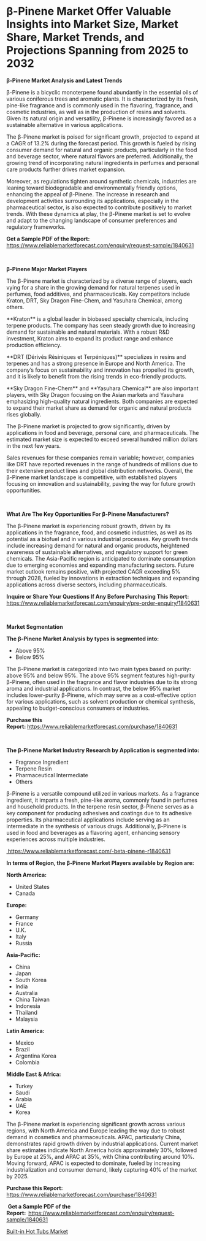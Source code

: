 <p><h1>β-Pinene Market Offer Valuable Insights into Market Size, Market Share, Market Trends, and Projections Spanning from 2025 to 2032</h1></p><p><strong>β-Pinene Market Analysis and Latest Trends</strong></p>
<p><p>β-Pinene is a bicyclic monoterpene found abundantly in the essential oils of various coniferous trees and aromatic plants. It is characterized by its fresh, pine-like fragrance and is commonly used in the flavoring, fragrance, and cosmetic industries, as well as in the production of resins and solvents. Given its natural origin and versatility, β-Pinene is increasingly favored as a sustainable alternative in various applications.</p><p>The β-Pinene market is poised for significant growth, projected to expand at a CAGR of 13.2% during the forecast period. This growth is fueled by rising consumer demand for natural and organic products, particularly in the food and beverage sector, where natural flavors are preferred. Additionally, the growing trend of incorporating natural ingredients in perfumes and personal care products further drives market expansion. </p><p>Moreover, as regulations tighten around synthetic chemicals, industries are leaning toward biodegradable and environmentally friendly options, enhancing the appeal of β-Pinene. The increase in research and development activities surrounding its applications, especially in the pharmaceutical sector, is also expected to contribute positively to market trends. With these dynamics at play, the β-Pinene market is set to evolve and adapt to the changing landscape of consumer preferences and regulatory frameworks.</p></p>
<p><strong>Get a Sample PDF of the Report:&nbsp;</strong> <a href="https://www.reliablemarketforecast.com/enquiry/request-sample/1840631?utm_campaign=2866&utm_medium=2&utm_source=Github&utm_content=ia&utm_term=26032025&utm_id=b-pinene">https://www.reliablemarketforecast.com/enquiry/request-sample/1840631</a></p>
<p>&nbsp;</p>
<p><strong>β-Pinene Major Market Players</strong></p>
<p><p>The β-Pinene market is characterized by a diverse range of players, each vying for a share in the growing demand for natural terpenes used in perfumes, food additives, and pharmaceuticals. Key competitors include Kraton, DRT, Sky Dragon Fine-Chem, and Yasuhara Chemical, among others.</p><p>**Kraton** is a global leader in biobased specialty chemicals, including terpene products. The company has seen steady growth due to increasing demand for sustainable and natural materials. With a robust R&D investment, Kraton aims to expand its product range and enhance production efficiency.</p><p>**DRT (Dérivés Résiniques et Terpéniques)** specializes in resins and terpenes and has a strong presence in Europe and North America. The company’s focus on sustainability and innovation has propelled its growth, and it is likely to benefit from the rising trends in eco-friendly products.</p><p>**Sky Dragon Fine-Chem** and **Yasuhara Chemical** are also important players, with Sky Dragon focusing on the Asian markets and Yasuhara emphasizing high-quality natural ingredients. Both companies are expected to expand their market share as demand for organic and natural products rises globally.</p><p>The β-Pinene market is projected to grow significantly, driven by applications in food and beverage, personal care, and pharmaceuticals. The estimated market size is expected to exceed several hundred million dollars in the next few years.</p><p>Sales revenues for these companies remain variable; however, companies like DRT have reported revenues in the range of hundreds of millions due to their extensive product lines and global distribution networks. Overall, the β-Pinene market landscape is competitive, with established players focusing on innovation and sustainability, paving the way for future growth opportunities.</p></p>
<p>&nbsp;</p>
<p><strong>What Are The Key Opportunities For β-Pinene Manufacturers?</strong></p>
<p><p>The β-Pinene market is experiencing robust growth, driven by its applications in the fragrance, food, and cosmetic industries, as well as its potential as a biofuel and in various industrial processes. Key growth trends include increasing demand for natural and organic products, heightened awareness of sustainable alternatives, and regulatory support for green chemicals. The Asia-Pacific region is anticipated to dominate consumption due to emerging economies and expanding manufacturing sectors. Future market outlook remains positive, with projected CAGR exceeding 5% through 2028, fueled by innovations in extraction techniques and expanding applications across diverse sectors, including pharmaceuticals.</p></p>
<p><strong>Inquire or Share Your Questions If Any Before Purchasing This Report:</strong> <a href="https://www.reliablemarketforecast.com/enquiry/pre-order-enquiry/1840631?utm_campaign=2866&utm_medium=2&utm_source=Github&utm_content=ia&utm_term=26032025&utm_id=b-pinene">https://www.reliablemarketforecast.com/enquiry/pre-order-enquiry/1840631</a></p>
<p>&nbsp;</p>
<p><strong>Market Segmentation</strong></p>
<p><strong>The β-Pinene Market Analysis by types is segmented into:</strong></p>
<p><ul><li>Above 95%</li><li>Below 95%</li></ul></p>
<p><p>The β-Pinene market is categorized into two main types based on purity: above 95% and below 95%. The above 95% segment features high-purity β-Pinene, often used in the fragrance and flavor industries due to its strong aroma and industrial applications. In contrast, the below 95% market includes lower-purity β-Pinene, which may serve as a cost-effective option for various applications, such as solvent production or chemical synthesis, appealing to budget-conscious consumers or industries.</p></p>
<p><strong>Purchase this Report:&nbsp;</strong><a href="https://www.reliablemarketforecast.com/purchase/1840631?utm_campaign=2866&utm_medium=2&utm_source=Github&utm_content=ia&utm_term=26032025&utm_id=b-pinene">https://www.reliablemarketforecast.com/purchase/1840631</a></p>
<p>&nbsp;</p>
<p><strong>The β-Pinene Market Industry Research by Application is segmented into:</strong></p>
<p><ul><li>Fragrance Ingredient</li><li>Terpene Resin</li><li>Pharmaceutical Intermediate</li><li>Others</li></ul></p>
<p><p>β-Pinene is a versatile compound utilized in various markets. As a fragrance ingredient, it imparts a fresh, pine-like aroma, commonly found in perfumes and household products. In the terpene resin sector, β-Pinene serves as a key component for producing adhesives and coatings due to its adhesive properties. Its pharmaceutical applications include serving as an intermediate in the synthesis of various drugs. Additionally, β-Pinene is used in food and beverages as a flavoring agent, enhancing sensory experiences across multiple industries.</p></p>
<p><a href="https://www.reliablemarketforecast.com/-beta-pinene-r1840631?utm_campaign=2866&utm_medium=2&utm_source=Github&utm_content=ia&utm_term=26032025&utm_id=b-pinene">&nbsp;https://www.reliablemarketforecast.com/-beta-pinene-r1840631</a></p>
<p><strong>In terms of Region, the β-Pinene Market Players available by Region are:</strong></p>
<p>
    <p> <strong> North America: </strong>
        <ul>
            <li>United States</li>
            <li>Canada</li>
        </ul>
        </p> 
    <p> <strong> Europe: </strong>
        <ul>
            <li>Germany</li>
            <li>France</li>
            <li>U.K.</li>
            <li>Italy</li>
            <li>Russia</li>
        </ul>
        </p> 
    <p> <strong> Asia-Pacific: </strong>
        <ul>
            <li>China</li>
            <li>Japan</li>
            <li>South Korea</li>
            <li>India</li>
            <li>Australia</li>
            <li>China Taiwan</li>
            <li>Indonesia</li>
            <li>Thailand</li>
            <li>Malaysia</li>
        </ul>
        </p> 
    <p> <strong> Latin America: </strong>
        <ul>
            <li>Mexico</li>
            <li>Brazil</li>
            <li>Argentina Korea</li>
            <li>Colombia</li>
        </ul>
        </p> 
    <p> <strong> Middle East & Africa: </strong>
        <ul>
            <li>Turkey</li>
            <li>Saudi</li>
            <li>Arabia</li>
            <li>UAE</li>
            <li>Korea</li>
        </ul>
    </p>
    </p>
<p><p>The β-Pinene market is experiencing significant growth across various regions, with North America and Europe leading the way due to robust demand in cosmetics and pharmaceuticals. APAC, particularly China, demonstrates rapid growth driven by industrial applications. Current market share estimates indicate North America holds approximately 30%, followed by Europe at 25%, and APAC at 35%, with China contributing around 10%. Moving forward, APAC is expected to dominate, fueled by increasing industrialization and consumer demand, likely capturing 40% of the market by 2025.</p></p>
<p><strong>Purchase this Report: </strong><a href="https://www.reliablemarketforecast.com/purchase/1840631?utm_campaign=2866&utm_medium=2&utm_source=Github&utm_content=ia&utm_term=26032025&utm_id=b-pinene">https://www.reliablemarketforecast.com/purchase/1840631</a></p>
<p>&nbsp;<strong>Get a Sample PDF of the Report:&nbsp;&nbsp;</strong><a href="https://www.reliablemarketforecast.com/enquiry/request-sample/1840631?utm_campaign=2866&utm_medium=2&utm_source=Github&utm_content=ia&utm_term=26032025&utm_id=b-pinene">https://www.reliablemarketforecast.com/enquiry/request-sample/1840631</a></p>
<p><strong></strong></p>
<p><p><a href="https://github.com/countpapajwp/Market-Research-Report-List-1/blob/main/built-in-hot-tubs-market.md?utm_campaign=2866&utm_medium=2&utm_source=Github&utm_content=ia&utm_term=26032025&utm_id=b-pinene">Built-in Hot Tubs Market</a></p></p>